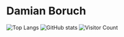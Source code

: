 # Damian Boruch

![Top Langs](https://github-readme-stats.vercel.app/api/top-langs/?username=damian-tcw524&theme=tokyonight)
![GitHub stats](https://github-readme-stats.vercel.app/api?username=damian-tcw524&show_icons=true&theme=tokyonight)
![Visitor Count](https://profile-counter.glitch.me/damian-tcw524/count.svg)

<!---
damian-tcw524/damian-tcw524 is a ✨ special ✨ repository because its `README.md` (this file) appears on your GitHub profile.
You can click the Preview link to take a look at your changes.
--->
